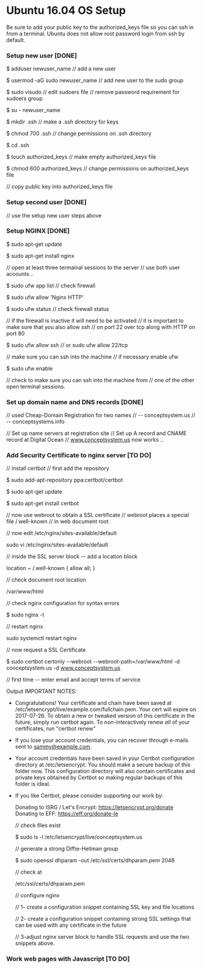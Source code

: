 # Ubuntu 16.04 OS Setup

Be sure to add your public key to the authorized_keys file so you can
ssh in from a terminal.  Ubuntu does not allow root password login from
ssh by default.

### Setup new user [DONE]

$ adduser newuser_name  // add a new user

$ usermod -aG sudo newuser_name  // add new user to the sudo group

$ sudo visudo // edit sudoers file
              // remove password requirement for sudoers group

$ su - newuser_name              

$ mkdir .ssh // make a .ssh directory for keys

$ chmod 700 .ssh // change permissions on .ssh directory

$ cd .ssh

$ touch authorized_keys // make empty authorized_keys file

$ chmod 600 authorized_keys // change permissions on authorized_keys file

// copy public key into authorized_keys file



### Setup second user [DONE]

// use the setup new user steps above

### Setup NGINX [DONE]

$ sudo apt-get update

$ sudo apt-get install nginx

// open at least three termainal sessions to the server
// use both user accounts ..

$ sudo ufw app list // check firewall

$ sudo ufw allow 'Nginx HTTP'

$ sudo ufw status // check firewall status

// if the firewall is inactive it will need to be activated
// it is important to make sure that you also allow ssh
// on port 22 over tcp along with HTTP on port 80

$ sudo ufw allow ssh // or sudo ufw allow 22/tcp

// make sure you can ssh into the machine
// if necessary enable ufw

$ sudo ufw enable

// check to make sure you can ssh into the machine from
// one of the other open terminal sessions.

### Set up domain name and DNS records [DONE]

// used Cheap-Domain Registration for two names
// -- conceptsystem.us
// -- conceptsystems.info

// Set up name servers at registration site
// Set up A record and CNAME record at Digital Ocean
// www.conceptsystem.us now works ..

### Add Security Certificate to nginx server [TO DO]
// install certbot
// first add the repository

$ sudo add-apt-repository ppa:certbot/certbot

$ sudo apt-get update

$ sudo apt-get install certbot

// now use webroot to obtain a SSL certificate
// webroot places a special file /.well-known
// in web document root

// now edit /etc/nginx/sites-available/default

sudo vi /etc/nginx/sites-available/default

// inside the SSL server block -- add a location block

  location ~ /.well-known {
           allow all;
  }

 // check document root location

  /var/www/html

// check nginx configuration for syntax errors

$ sudo nginx -t

// restart nginx

sudo systemctl restart nginx

// now request a SSL Certificate

$ sudo certbot certonly --webroot --webroot-path=/var/www/html -d conceptsystem.us -d www.conceptsystem.us

// first time -- enter email and accept terms of service

Output
IMPORTANT NOTES:
 - Congratulations! Your certificate and chain have been saved at
   /etc/letsencrypt/live/example.com/fullchain.pem. Your cert
   will expire on 2017-07-26. To obtain a new or tweaked version of
   this certificate in the future, simply run certbot again. To
   non-interactively renew *all* of your certificates, run "certbot
   renew"
 - If you lose your account credentials, you can recover through
   e-mails sent to sammy@example.com.
 - Your account credentials have been saved in your Certbot
   configuration directory at /etc/letsencrypt. You should make a
   secure backup of this folder now. This configuration directory will
   also contain certificates and private keys obtained by Certbot so
   making regular backups of this folder is ideal.
 - If you like Certbot, please consider supporting our work by:

   Donating to ISRG / Let's Encrypt:   https://letsencrypt.org/donate
   Donating to EFF:                    https://eff.org/donate-le

   // check files exist

   $ sudo ls -l /etc/letsencrypt/live/conceptsystem.us

   // generate a strong Diffie-Hellman group

   $ sudo openssl dhparam -out /etc/ssl/certs/dhparam.pem 2048

   // check at

   /etc/ssl/certs/dhparam.pem

   // configure nginx

   // 1- create a configuration snippet containing SSL key and file locations

   // 2- create a configuration snippet containing strong SSL settings that can be used with any certificate in the future

   // 3-adjust nginx server block to handle SSL requests and use the two snippets above.






### Work web pages with Javascript [TO DO]
